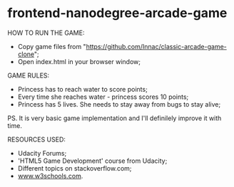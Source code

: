 frontend-nanodegree-arcade-game
===============================
HOW TO RUN THE GAME:
- Copy game files from "https://github.com/Innac/classic-arcade-game-clone";
- Open index.html in your browser window;

GAME RULES:

- Princess has to reach water to score points;
- Every time she reaches water - princess scores 10 points;
- Princess has 5 lives. She needs to stay away from bugs to stay alive;


PS. It is very basic game implementation and I'll definilely improve it with time.

RESOURCES USED:
- Udacity Forums;
- 'HTML5 Game Development' course from Udacity;
- Different topics on stackoverflow.com;
- www.w3schools.com.